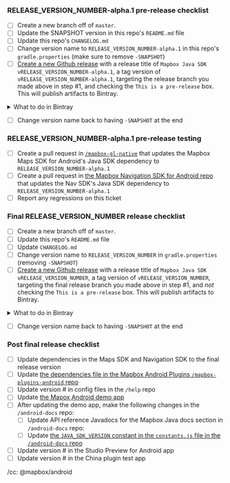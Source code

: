 ### RELEASE_VERSION_NUMBER-alpha.1 pre-release checklist 

- [ ] Create a new branch off of `master`.
- [ ] Update the SNAPSHOT version in this repo's `README.md` file
- [ ] Update this repo's `CHANGELOG.md`
- [ ] Change version name to `RELEASE_VERSION_NUMBER-alpha.1` in this repo's `gradle.properties` (make sure to remove `-SNAPSHOT`)
- [ ] [Create a new Github release](https://github.com/mapbox/mapbox-java/releases/new) with a release title of `Mapbox Java SDK vRELEASE_VERSION_NUMBER-alpha.1`, a tag version of `vRELEASE_VERSION_NUMBER-alpha.1`, targeting the release branch you made above in step #1, and checking the `This is a pre-release` box. This will publish artifacts to Bintray. 

<details>
<summary>What to do in Bintray</summary>
After the tag is created, the CI build starts automatically at https://circleci.com/gh/mapbox/mapbox-java and our CircleCI circle.yml file instructs CircleCI to push the artifact to Bintray.

Once CircleCI successfully pushes the artifact files to Bintray, log into Bintray with the Mapbox credentials. Once you're signed in, visit this release numbers's `Files` page for each of the Java SDK modules:

- https://bintray.com/mapbox/mapbox/mapbox-sdk-turf#files/com/mapbox/mapboxsdk/mapbox-sdk-turf

- https://bintray.com/mapbox/mapbox/mapbox-sdk-geojson#files/com/mapbox/mapboxsdk/mapbox-sdk-geojson

- https://bintray.com/mapbox/mapbox/mapbox-sdk-services#files/com/mapbox/mapboxsdk/mapbox-sdk-services

- https://bintray.com/mapbox/mapbox/mapbox-sdk-core#files/com/mapbox/mapboxsdk/mapbox-sdk-core

Verify the attached files for each module, especially the POM which contains the artifact's dependencies. Go to the `Maven Central` tab and click the `Sync` button to sync the artifact with the repository.
</details>

- [ ] Change version name back to having `-SNAPSHOT` at the end


### RELEASE_VERSION_NUMBER-alpha.1 pre-release testing
- [ ] Create a pull request in [`/mapbox-gl-native`](https://github.com/mapbox/mapbox-gl-native) that updates the Mapbox Maps SDK for Android's Java SDK dependency to `RELEASE_VERSION_NUMBER-alpha.1`
- [ ] Create a pull request in [the Mapbox Navigation SDK for Android repo](https://github.com/mapbox/mapbox-navigation-android) that updates the Nav SDK's Java SDK dependency to `RELEASE_VERSION_NUMBER-alpha.1`
- [ ] Report any regressions on this ticket

### Final RELEASE_VERSION_NUMBER release checklist 
- [ ] Create a new branch off of `master`.
- [ ] Update this repo's `README.md` file 
- [ ] Update `CHANGELOG.md`
- [ ] Change version name to `RELEASE_VERSION_NUMBER` in `gradle.properties` (removing `-SNAPSHOT`)
- [ ] [Create a new Github release](https://github.com/mapbox/mapbox-java/releases/new) with a release title of `Mapbox Java SDK vRELEASE_VERSION_NUMBER`, a tag version of `vRELEASE_VERSION_NUMBER`, targeting the final release branch you made above in step #1, and _not_ checking the `This is a pre-release` box. This will publish artifacts to Bintray. 

<details>
<summary>What to do in Bintray</summary>
After the tag is created, the CI build starts automatically at https://circleci.com/gh/mapbox/mapbox-java and our CircleCI circle.yml file instructs CircleCI to push the artifact to Bintray.

Once CircleCI successfully pushes the artifact files to Bintray, log into Bintray with the Mapbox credentials. Once you're signed in, visit this release numbers's `Files` page for each of the Java SDK modules:

- https://bintray.com/mapbox/mapbox/mapbox-sdk-turf#files/com/mapbox/mapboxsdk/mapbox-sdk-turf

- https://bintray.com/mapbox/mapbox/mapbox-sdk-geojson#files/com/mapbox/mapboxsdk/mapbox-sdk-geojson

- https://bintray.com/mapbox/mapbox/mapbox-sdk-services#files/com/mapbox/mapboxsdk/mapbox-sdk-services

- https://bintray.com/mapbox/mapbox/mapbox-sdk-core#files/com/mapbox/mapboxsdk/mapbox-sdk-core

Verify the attached files for each module, especially the POM which contains the artifact's dependencies. Go to the `Maven Central` tab and click the `Sync` button to sync the artifact with the repository.
</details>

- [ ] Change version name back to having `-SNAPSHOT` at the end

### Post final release checklist   
- [ ] Update dependencies in the Maps SDK and Navigation SDK to the final release version
- [ ] Update [the dependencies file in the Mapbox Android Plugins `/mapbox-plugins-android` repo](https://github.com/mapbox/mapbox-plugins-android/blob/master/gradle/dependencies.gradle#L11)
- [ ] Update version # in config files in the `/help` repo
- [ ] Update [the Mapox Android demo app](https://github.com/mapbox/mapbox-android-demo/blob/master/gradle/dependencies.gradle)
- [ ] After updating the demo app, make the following changes in the `/android-docs` repo: 
  - [ ] Update API reference Javadocs for the Mapbox Java docs section in `/android-docs` repo:
  - [ ] Update [the `JAVA_SDK_VERSION` constant in the `constants.js` file in the `/android-docs` repo](https://github.com/mapbox/android-docs/blob/publisher-production/src/constants.json)
- [ ] Update version # in the Studio Preview for Android app
- [ ] Update version # in the China plugin test app

/cc: @mapbox/android 